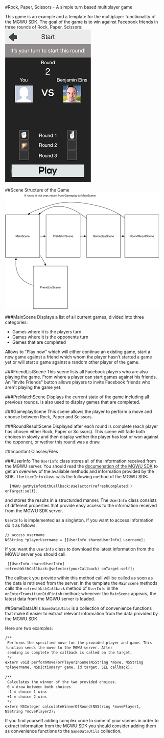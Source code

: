 #Rock, Paper, Scissors - A simple turn based multiplayer game

This game is an example and a template for the multiplayer functionality of the MGWU SDK. The goal of the game is to win against Facebook friends in three rounds of Rock, Paper, Scissors:
![image](Screenshot.png)

##Scene Structure of the Game
![image](RockPaperScissors_Scenes.png)

###MainScene
Displays a list of all current games, divided into three categories:
- Games where it is the players turn
- Games where it is the opponents turn
- Games that are completed

Allows to "Play now" which will either continue an existing game, start a new game against a friend which whom the player hasn't started a game yet or will start a game against a random other player of the game.

###FriendListScene
This scene lists all Facebook players who are also playing the game. From where a player can start games against his friends. An "invite Friends" button allows players to invite Facebook friends who aren't playing the game yet.

###PreMatchScene
Displays the current state of the game including all previous rounds. Is also used to display games that are completed.

###GameplayScene
This scene allows the player to perform a move and choose between Rock, Paper and Scissors.

###RoundResultScene
Displayed after each round is complete (each player has chosen either Rock, Paper or Scissors). This scene will fade both choices in slowly and then display wether the player has lost or won against the opponent, or wether this round was a draw.

##Important Classes/Files

###UserInfo
The `UserInfo` class stores all of the information received from the MGWU server. You should read the [documenation of the MGWU SDK](https://s3.amazonaws.com/mgwu/mgwuSDK-instructions.html) to get an overview of the available methods and information provided by the SDK. The `UserInfo` class calls the following method of the MGWU SDK:

	  [MGWU getMyInfoWithCallback:@selector(refreshCompleted:) onTarget:self];

and stores the results in a structurded manner. The `UserInfo` class consists of different properties that provide easy access to the information received from the MGWU SDK server.

`UserInfo` is implemented as a singleton. If you want to access information do it as follows:
 
 	// access username
 	NSString *playerUsername = [[UserInfo sharedUserInfo] username];

 If you want the `UserInfo` class to download the latest information from the MGWU server you should call:
 
	 [[UserInfo sharedUserInfo] refreshWithCallback:@selector(yourCallback) onTarget:self];

The callback you provide within this method call will be called as soon as the data is retrieved from the server. In the template the `MainScene` methods calls the `refreshWithCallback` method of `UserInfo` in the `onEnterTransitionDidFinish` method; whenever the `MainScene` appears, the latest data from the MGWU server is loaded.


##GameDataUtils
`GameDataUtils` is a collection of convenience functions that make it easier to extract relevant information from the data provided by the MGWU SDK.

Here are two examples:

    /** 
     Performs the specified move for the provided player and game. This function sends the move to the MGWU server. After
     sending is complete the callback is called on the target.
     */
    extern void performMoveForPlayerInGame(NSString *move, NSString *playerName, NSDictionary* game, id target, SEL callback);

    /**
     Calculates the winner of the two provided choices.
     0 = draw between both choices
     -1 = choice 1 wins
     +1 = choice 2 wins
     */
    extern NSInteger calculateWinnerOfRound(NSString *movePlayer1, NSString *movePlayer2);
    
If you find yourself adding complex code to some of your scenes in order to extract information from the MGWU SDK you should consider adding them as convenience functions to the `GameDataUtils` collection.
	